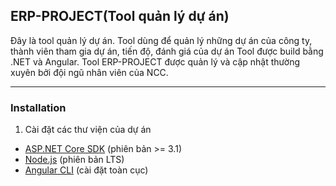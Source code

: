 ## ERP-PROJECT(Tool quản lý dự án)
Đây là tool quản lý dự án. Tool dùng để quản lý những dự án của công ty, thành viên tham gia dự án, tiến độ, đánh giá của dự án 
Tool được build bằng .NET và Angular. 
Tool ERP-PROJECT được quản lý và cập nhật thường xuyên bởi đội ngũ nhân viên của NCC. 

-----

### Installation
1. Cài đặt các thư viện của dự án
  - [ASP.NET Core SDK](https://dotnet.microsoft.com/download) (phiên bản >= 3.1)
  - [Node.js](https://nodejs.org/) (phiên bản LTS)
  - [Angular CLI](https://cli.angular.io/) (cài đặt toàn cục)


